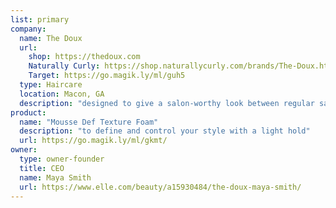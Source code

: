 ```yaml
---
list: primary
company:
  name: The Doux
  url:
    shop: https://thedoux.com
    Naturally Curly: https://shop.naturallycurly.com/brands/The-Doux.html
    Target: https://go.magik.ly/ml/guh5
  type: Haircare
  location: Macon, GA
  description: "designed to give a salon-worthy look between regular salon visits"
product:
  name: "Mousse Def Texture Foam"
  description: "to define and control your style with a light hold"
  url: https://go.magik.ly/ml/gkmt/
owner:
  type: owner-founder
  title: CEO
  name: Maya Smith
  url: https://www.elle.com/beauty/a15930484/the-doux-maya-smith/
---
```


